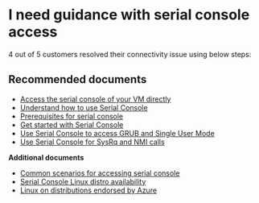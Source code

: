 <properties  
              pageTitle="I need guidance with serial console access"
              description="I need guidance with serial console access"
              service=""
              resource=""
              authors="tiag"
              displayOrder=""
              selfHelpType="generic"
              supportTopicIds="32615528"
              resourceTags=""
              productPesIds="15571,15797,16454"
              cloudEnvironments="public"
/>

# I need guidance with serial console access

4 out of 5 customers resolved their connectivity issue using below steps:<br>

## **Recommended documents**

* [Access the serial console of your VM directly](data-blade:Microsoft_Azure_Compute.SerialConsoleBlade.resourceId.$resourceId)<br>
* [Understand how to use Serial Console](https://docs.microsoft.com/azure/virtual-machines/troubleshooting/serial-console-linux)<br>
* [Prerequisites for serial console](https://docs.microsoft.com/azure/virtual-machines/troubleshooting/serial-console-linux#prerequisites)<br>
* [Get started with Serial Console](https://docs.microsoft.com/azure/virtual-machines/troubleshooting/serial-console-linux#get-started-with-the-serial-console)<br>
* [Use Serial Console to access GRUB and Single User Mode](https://docs.microsoft.com/azure/virtual-machines/troubleshooting/serial-console-grub-single-user-mode)<br>
* [Use Serial Console for SysRq and NMI calls](https://docs.microsoft.com/azure/virtual-machines/troubleshooting/serial-console-nmi-sysrq)

**Additional documents**<br>

* [Common scenarios for accessing serial console](https://docs.microsoft.com/azure/virtual-machines/troubleshooting/serial-console-linux#common-scenarios-for-accessing-the-serial-console)<br>
* [Serial Console Linux distro availability](https://azure.microsoft.com/blog/virtual-machine-serial-console-access/)<br>
* [Linux on distributions endorsed by Azure](https://docs.microsoft.com/azure/virtual-machines/linux/serial-console#serial-console-linux-distro-availability)
